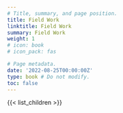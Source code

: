 ```yaml
---
# Title, summary, and page position.
title: Field Work 
linktitle: Field Work
summary: Field Work 
weight: 1
# icon: book
# icon_pack: fas

# Page metadata.
date: '2022-08-25T00:00:00Z'
type: book # Do not modify.
toc: false
---
```


{{< list_children >}}
